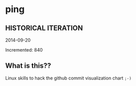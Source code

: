 # ping

## HISTORICAL ITERATION
2014-09-20

Incremented: 840

## What is this?? 
Linux skills to hack the github commit visualization chart `;-)`
